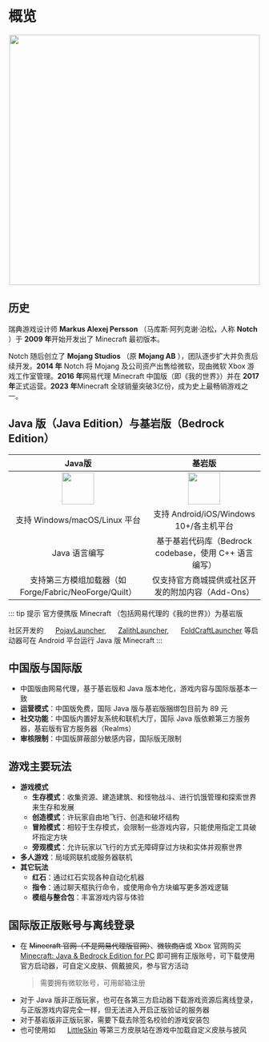 # 概览
<ArticleMetadata />
<div align="center">
    <img src="https://zh.minecraft.wiki/images/Minecraft_franchise_logo.svg?d4f53" width="500" />
</div>

## 历史

瑞典游戏设计师 **Markus Alexej Persson** （马库斯·阿列克谢·泊松，人称 **Notch** ）于 **2009 年**开始开发出了 Minecraft 最初版本。

Notch 随后创立了 **Mojang Studios** （原 **Mojang AB** ），团队逐步扩大并负责后续开发。**2014 年** Notch 将 Mojang 及公司资产出售给微软，现由微软 Xbox 游戏工作室管理。**2016 年**网易代理 Minecraft 中国版（即《我的世界》）并在 **2017 年**正式运营。**2023 年**Minecraft 全球销量突破3亿份，成为史上最畅销游戏之一。

## **Java 版（Java Edition）与基岩版（Bedrock Edition）**
| **Java版** | **基岩版** |
|:-:|:-:|
| <img src="https://zh.minecraft.wiki/images/thumb/Java_Edition_icon_2.png/240px-Java_Edition_icon_2.png?84f96" width="64" /> | <img src="https://zh.minecraft.wiki/images/thumb/Bedrock_Edition_icon_2.png/240px-Bedrock_Edition_icon_2.png?80b87" width="64" /> |
| 支持 Windows/macOS/Linux 平台 | 支持 Android/iOS/Windows 10+/各主机平台 |
| Java 语言编写 | 基于基岩代码库（Bedrock codebase，使用 C++ 语言编写） |
| 支持第三方模组加载器（如Forge/Fabric/NeoForge/Quilt） | 仅支持官方商城提供或社区开发的附加内容（Add-Ons） |

::: tip 提示
官方便携版 Minecraft （包括网易代理的《我的世界》）为基岩版

社区开发的 <img src="https://avatars.githubusercontent.com/u/69146964?s=200&v=4" width="16" /> [PojavLauncher](https://github.com/PojavLauncherTeam/PojavLauncher), <img src="https://avatars.githubusercontent.com/u/190403391?s=200&v=4" width="16" /> [ZalithLauncher](https://zalithlauncher.cn/), <img src="https://avatars.githubusercontent.com/u/114871581?s=200&v=4" width="16" /> [FoldCraftLauncher](https://github.com/FCL-Team/FoldCraftLauncher) 等启动器可在 Android 平台运行 Java 版 Minecraft
:::

## **中国版与国际版**
- 中国版由网易代理，基于基岩版和 Java 版本地化，游戏内容与国际版基本一致
- **运营模式**：中国版免费，国际 Java 版与基岩版捆绑包目前为 89 元
- **社交功能**：中国版内置好友系统和联机大厅，国际 Java 版依赖第三方服务器，基岩版有官方服务器（Realms）
- **审核限制**：中国版屏蔽部分敏感内容，国际版无限制


## **游戏主要玩法**
- **游戏模式**
    - **生存模式**：收集资源、建造建筑、和怪物战斗、进行饥饿管理和探索世界来生存和发展
    - **创造模式**：许玩家自由地飞行、创造和破坏结构
    - **冒险模式**：相较于生存模式，会限制一些游戏内容，只能使用指定工具破坏指定方块
    - **旁观模式**：允许玩家以飞行的方式无障碍穿过方块和实体并观察世界
- **多人游戏**：局域网联机或服务器联机
- **其它玩法**    
    - **红石**：通过红石实现各种自动化机器
    - **指令**：通过聊天框执行命令，或使用命令方块编写更多游戏逻辑
    - **模组与整合包**：丰富游戏内容与体验

## **国际版正版账号与离线登录**
- 在 ~~Minecraft 官网（不是网易代理版官网）~~、~~微软商店~~或 Xbox 官网购买 [Minecraft: Java & Bedrock Edition for PC](https://www.xbox.com/zh-cn/games/store/minecraft-java-bedrock-edition-for-pc/9nxp44l49shj) 即可拥有正版账号，可下载使用官方启动器，可自定义皮肤、佩戴披风，参与官方活动
  > 需要拥有微软账号，可用邮箱注册
- 对于 Java 版非正版玩家，也可在各第三方启动器下载游戏资源后离线登录，与正版游戏内容完全一样，但无法进入开启正版验证的服务器
- 对于基岩版非正版玩家，需要下载去除签名校验的游戏安装包
- 也可使用如 <img src="https://littleskin.cn/favicon.png" width="16" /> [LittleSkin](https://littleskin.cn/?lang=zh_CN) 等第三方皮肤站在游戏中加载自定义皮肤与披风